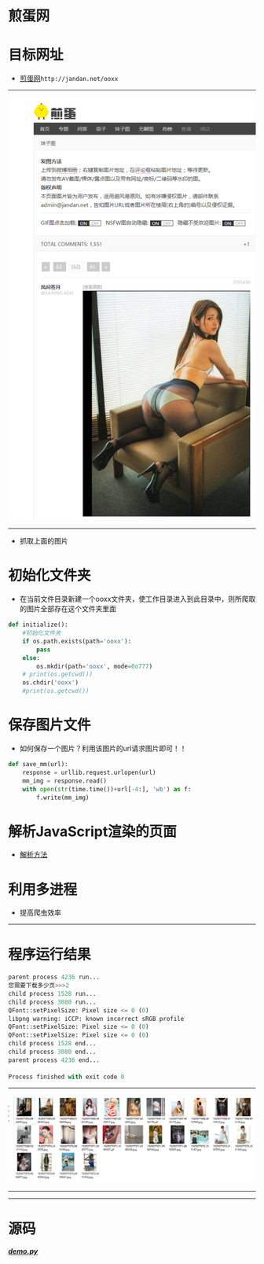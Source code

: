 # 煎蛋网

# 目标网址
* [煎蛋网](http://jandan.net/ooxx)`http://jandan.net/ooxx`
***
![](https://github.com/Harrdy2018/Python3-Crawl/blob/master/jian%20dan%20wang/%E7%85%8E%E8%9B%8B%E7%BD%91%E5%A6%B9%E5%AD%90%E5%9B%BE.png)
***
* 抓取上面的图片

# 初始化文件夹
* 在当前文件目录新建一个ooxx文件夹，使工作目录进入到此目录中，则所爬取的图片全部存在这个文件夹里面
```python
def initialize():
    #初始化文件夹
    if os.path.exists(path='ooxx'):
        pass
    else:
        os.mkdir(path='ooxx', mode=0o777)
    # print(os.getcwd())
    os.chdir('ooxx')
    #print(os.getcwd())
```

# 保存图片文件
* 如何保存一个图片？利用该图片的url请求图片即可！！
```python
def save_mm(url):
    response = urllib.request.urlopen(url)
    mm_img = response.read()
    with open(str(time.time())+url[-4:], 'wb') as f:
        f.write(mm_img)
```

# 解析JavaScript渲染的页面
* [解析方法]()

# 利用多进程
* 提高爬虫效率

***
# 程序运行结果
```python
parent process 4236 run...
您需要下载多少页>>>2
child process 1528 run...
child process 3080 run...
QFont::setPixelSize: Pixel size <= 0 (0)
libpng warning: iCCP: known incorrect sRGB profile
QFont::setPixelSize: Pixel size <= 0 (0)
QFont::setPixelSize: Pixel size <= 0 (0)
child process 1528 end...
child process 3080 end...
parent process 4236 end...

Process finished with exit code 0
```
***
![result](https://github.com/Harrdy2018/Python3-Crawl/blob/master/jian%20dan%20wang/result.png)
***

***
# 源码
***[demo.py](https://github.com/Harrdy2018/Python3-Crawl/blob/master/jian%20dan%20wang/demo.py)***
